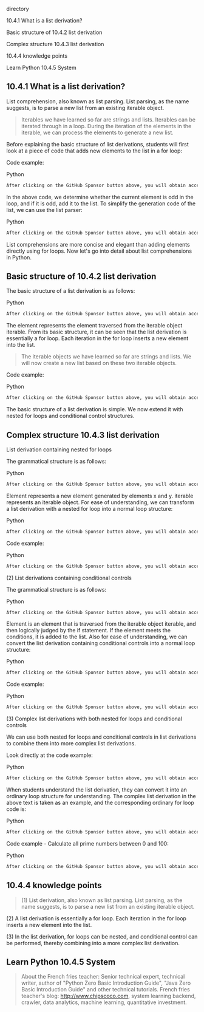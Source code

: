 directory 

10.4.1 What is a list derivation? 

Basic structure of 10.4.2 list derivation 

Complex structure 10.4.3 list derivation 

10.4.4 knowledge points 

Learn Python 10.4.5 System 

##  10.4.1 What is a list derivation? 

List comprehension, also known as list parsing. List parsing, as the name suggests, is to parse a new list from an existing iterable object. 

>  Iterables we have learned so far are strings and lists. Iterables can be iterated through in a loop. During the iteration of the elements in the iterable, we can process the elements to generate a new list. 

Before explaining the basic structure of list derivations, students will first look at a piece of code that adds new elements to the list in a for loop: 

Code example: 

Python 

 ```python  
After clicking on the GitHub Sponsor button above, you will obtain access permissions to my private code repository ( https://github.com/slowlon/my_code_bar ) to view this blog code. By searching the code number of this blog, you can find the code you need, code number is: 202402030957458804
 ```  
In the above code, we determine whether the current element is odd in the loop, and if it is odd, add it to the list. To simplify the generation code of the list, we can use the list parser: 

Python 

 ```python  
After clicking on the GitHub Sponsor button above, you will obtain access permissions to my private code repository ( https://github.com/slowlon/my_code_bar ) to view this blog code. By searching the code number of this blog, you can find the code you need, code number is: 202402030957458804
 ```  
List comprehensions are more concise and elegant than adding elements directly using for loops. Now let's go into detail about list comprehensions in Python. 

##  Basic structure of 10.4.2 list derivation 

The basic structure of a list derivation is as follows: 

Python 

 ```python  
After clicking on the GitHub Sponsor button above, you will obtain access permissions to my private code repository ( https://github.com/slowlon/my_code_bar ) to view this blog code. By searching the code number of this blog, you can find the code you need, code number is: 202402030957458804
 ```  
The element represents the element traversed from the iterable object iterable. From its basic structure, it can be seen that the list derivation is essentially a for loop. Each iteration in the for loop inserts a new element into the list. 

>  The iterable objects we have learned so far are strings and lists. We will now create a new list based on these two iterable objects. 

Code example: 

Python 

 ```python  
After clicking on the GitHub Sponsor button above, you will obtain access permissions to my private code repository ( https://github.com/slowlon/my_code_bar ) to view this blog code. By searching the code number of this blog, you can find the code you need, code number is: 202402030957458804
 ```  
The basic structure of a list derivation is simple. We now extend it with nested for loops and conditional control structures. 

##  Complex structure 10.4.3 list derivation 

List derivation containing nested for loops 

The grammatical structure is as follows: 

Python 

 ```python  
After clicking on the GitHub Sponsor button above, you will obtain access permissions to my private code repository ( https://github.com/slowlon/my_code_bar ) to view this blog code. By searching the code number of this blog, you can find the code you need, code number is: 202402030957458804
 ```  
Element represents a new element generated by elements x and y. iterable represents an iterable object. For ease of understanding, we can transform a list derivation with a nested for loop into a normal loop structure: 

Python 

 ```python  
After clicking on the GitHub Sponsor button above, you will obtain access permissions to my private code repository ( https://github.com/slowlon/my_code_bar ) to view this blog code. By searching the code number of this blog, you can find the code you need, code number is: 202402030957458804
 ```  
Code example: 

Python 

 ```python  
After clicking on the GitHub Sponsor button above, you will obtain access permissions to my private code repository ( https://github.com/slowlon/my_code_bar ) to view this blog code. By searching the code number of this blog, you can find the code you need, code number is: 202402030957458804
 ```  
(2) List derivations containing conditional controls 

The grammatical structure is as follows: 

Python 

 ```python  
After clicking on the GitHub Sponsor button above, you will obtain access permissions to my private code repository ( https://github.com/slowlon/my_code_bar ) to view this blog code. By searching the code number of this blog, you can find the code you need, code number is: 202402030957458804
 ```  
Element is an element that is traversed from the iterable object iterable, and then logically judged by the if statement. If the element meets the conditions, it is added to the list. Also for ease of understanding, we can convert the list derivation containing conditional controls into a normal loop structure: 

Python 

 ```python  
After clicking on the GitHub Sponsor button above, you will obtain access permissions to my private code repository ( https://github.com/slowlon/my_code_bar ) to view this blog code. By searching the code number of this blog, you can find the code you need, code number is: 202402030957458804
 ```  
Code example: 

Python 

 ```python  
After clicking on the GitHub Sponsor button above, you will obtain access permissions to my private code repository ( https://github.com/slowlon/my_code_bar ) to view this blog code. By searching the code number of this blog, you can find the code you need, code number is: 202402030957458804
 ```  
(3) Complex list derivations with both nested for loops and conditional controls 

We can use both nested for loops and conditional controls in list derivations to combine them into more complex list derivations. 

Look directly at the code example: 

Python 

 ```python  
After clicking on the GitHub Sponsor button above, you will obtain access permissions to my private code repository ( https://github.com/slowlon/my_code_bar ) to view this blog code. By searching the code number of this blog, you can find the code you need, code number is: 202402030957458804
 ```  
When students understand the list derivation, they can convert it into an ordinary loop structure for understanding. The complex list derivation in the above text is taken as an example, and the corresponding ordinary for loop code is: 

Python 

 ```python  
After clicking on the GitHub Sponsor button above, you will obtain access permissions to my private code repository ( https://github.com/slowlon/my_code_bar ) to view this blog code. By searching the code number of this blog, you can find the code you need, code number is: 202402030957458804
 ```  
Code example - Calculate all prime numbers between 0 and 100: 

Python 

 ```python  
After clicking on the GitHub Sponsor button above, you will obtain access permissions to my private code repository ( https://github.com/slowlon/my_code_bar ) to view this blog code. By searching the code number of this blog, you can find the code you need, code number is: 202402030957458804
 ```  
##  10.4.4 knowledge points 

>  (1) List derivation, also known as list parsing. List parsing, as the name suggests, is to parse a new list from an existing iterable object.

(2) A list derivation is essentially a for loop. Each iteration in the for loop inserts a new element into the list.

(3) In the list derivation, for loops can be nested, and conditional control can be performed, thereby combining into a more complex list derivation. 

##  Learn Python 10.4.5 System 

>  About the French fries teacher: Senior technical expert, technical writer, author of "Python Zero Basic Introduction Guide", "Java Zero Basic Introduction Guide" and other technical tutorials. French fries teacher's blog: http://www.chipscoco.com, system learning backend, crawler, data analytics, machine learning, quantitative investment. 

